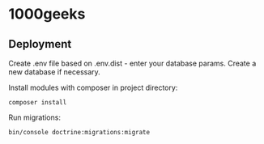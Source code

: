 # 1000geeks

## Deployment

Create .env file based on .env.dist - enter your database params. Create a new database if necessary.

Install modules with composer in project directory:

```
composer install
```

Run migrations:

```
bin/console doctrine:migrations:migrate
```
